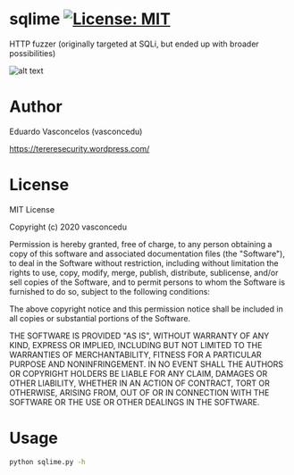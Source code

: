 # sqlime [![License: MIT](https://img.shields.io/badge/License-MIT-yellow.svg)](https://opensource.org/licenses/MIT)
HTTP fuzzer (originally targeted at SQLi, but ended up with broader possibilities)

![alt text](https://github.com/vasconcedu/sqlime/edit/main/banner.png "sqlime banner")

# Author
Eduardo Vasconcelos (vasconcedu)

https://tereresecurity.wordpress.com/

# License
MIT License

Copyright (c) 2020 vasconcedu

Permission is hereby granted, free of charge, to any person obtaining a copy
of this software and associated documentation files (the "Software"), to deal
in the Software without restriction, including without limitation the rights
to use, copy, modify, merge, publish, distribute, sublicense, and/or sell
copies of the Software, and to permit persons to whom the Software is
furnished to do so, subject to the following conditions:

The above copyright notice and this permission notice shall be included in all
copies or substantial portions of the Software.

THE SOFTWARE IS PROVIDED "AS IS", WITHOUT WARRANTY OF ANY KIND, EXPRESS OR
IMPLIED, INCLUDING BUT NOT LIMITED TO THE WARRANTIES OF MERCHANTABILITY,
FITNESS FOR A PARTICULAR PURPOSE AND NONINFRINGEMENT. IN NO EVENT SHALL THE
AUTHORS OR COPYRIGHT HOLDERS BE LIABLE FOR ANY CLAIM, DAMAGES OR OTHER
LIABILITY, WHETHER IN AN ACTION OF CONTRACT, TORT OR OTHERWISE, ARISING FROM,
OUT OF OR IN CONNECTION WITH THE SOFTWARE OR THE USE OR OTHER DEALINGS IN THE
SOFTWARE.

# Usage

```bash
python sqlime.py -h
```
